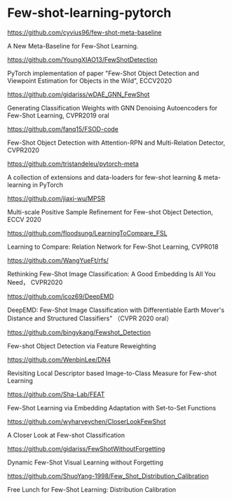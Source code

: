 # Few-shot-learning-pytorch

https://github.com/cyvius96/few-shot-meta-baseline

A New Meta-Baseline for Few-Shot Learning.

https://github.com/YoungXIAO13/FewShotDetection

PyTorch implementation of paper "Few-Shot Object Detection and Viewpoint Estimation for Objects in the Wild", ECCV2020

https://github.com/gidariss/wDAE_GNN_FewShot

Generating Classification Weights with GNN Denoising Autoencoders for Few-Shot Learning, CVPR2019 oral

https://github.com/fanq15/FSOD-code

Few-Shot Object Detection with Attention-RPN and Multi-Relation Detector, CVPR2020

https://github.com/tristandeleu/pytorch-meta

A collection of extensions and data-loaders for few-shot learning & meta-learning in PyTorch

https://github.com/jiaxi-wu/MPSR

Multi-scale Positive Sample Refinement for Few-shot Object Detection, ECCV 2020

https://github.com/floodsung/LearningToCompare_FSL

Learning to Compare: Relation Network for Few-Shot Learning, CVPR018

https://github.com/WangYueFt/rfs/

Rethinking Few-Shot Image Classification: A Good Embedding Is All You Need， CVPR2020

https://github.com/icoz69/DeepEMD

DeepEMD: Few-Shot Image Classification with Differentiable Earth Mover's Distance and Structured Classifiers" （CVPR 2020 oral）

https://github.com/bingykang/Fewshot_Detection

Few-shot Object Detection via Feature Reweighting

https://github.com/WenbinLee/DN4

Revisiting Local Descriptor based Image-to-Class Measure for Few-shot Learning

https://github.com/Sha-Lab/FEAT

Few-Shot Learning via Embedding Adaptation with Set-to-Set Functions

https://github.com/wyharveychen/CloserLookFewShot

A Closer Look at Few-shot Classification

https://github.com/gidariss/FewShotWithoutForgetting

Dynamic Few-Shot Visual Learning without Forgetting

https://github.com/ShuoYang-1998/Few_Shot_Distribution_Calibration

Free Lunch for Few-Shot Learning: Distribution Calibration
